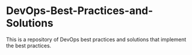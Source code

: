 # DevOps-Best-Practices-and-Solutions
This is a repository of DevOps best practices and solutions that implement the best practices.
